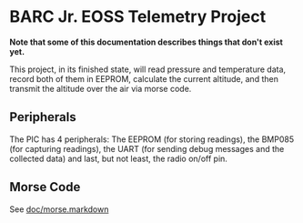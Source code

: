 BARC Jr. EOSS Telemetry Project
===============================

**Note that some of this documentation describes things that don't exist yet.**

This project, in its finished state, will read pressure and temperature data, record both of them in EEPROM, calculate the current altitude, and then transmit the altitude over the air via morse code.

Peripherals
-----------

The PIC has 4 peripherals: The EEPROM (for storing readings), the BMP085 (for capturing readings), the UART (for sending debug messages and the collected data) and last, but not least, the radio on/off pin. 

Morse Code
----------

See [doc/morse.markdown](https://github.com/nickodell/eoss-telemetry/blob/master/doc/morse.markdown)